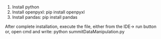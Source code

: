 1. Install python
2. Install openpyxl: pip install openpyxl
3. Install pandas: pip install pandas



After complete installation, execute the file,
either from the IDE-> run button
or, open cmd and write: python summitDataManipulation.py